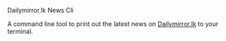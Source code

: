 Dailymirror.lk News Cli

A command line tool to print out the latest news on [Dailymirror.lk](http://www.dailymirror.lk/) to your 
terminal.